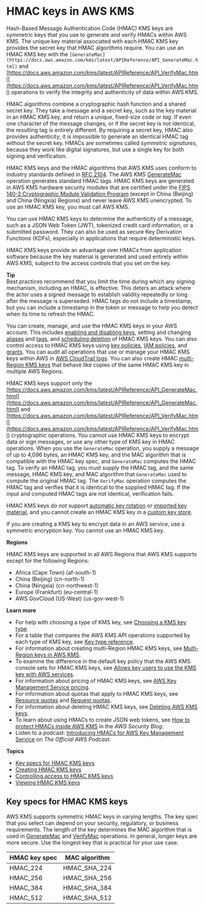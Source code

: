 # HMAC keys in AWS KMS<a name="hmac"></a>

Hash\-Based Message Authentication Code \(HMAC\) KMS keys are symmetric keys that you use to generate and verify HMACs within AWS KMS\. The unique key material associated with each HMAC KMS key provides the secret key that HMAC algorithms require\. You can use an HMAC KMS key with the `[GenerateMac](https://docs.aws.amazon.com/kms/latest/APIReference/API_GenerateMac.html)` and [https://docs.aws.amazon.com/kms/latest/APIReference/API_VerifyMac.html](https://docs.aws.amazon.com/kms/latest/APIReference/API_VerifyMac.html) operations to verify the integrity and authenticity of data within AWS KMS\.

HMAC algorithms combine a cryptographic hash function and a shared secret key\. They take a message and a secret key, such as the key material in an HMAC KMS key, and return a unique, fixed\-size code or *tag*\. If even one character of the message changes, or if the secret key is not identical, the resulting tag is entirely different\. By requiring a secret key, HMAC also provides authenticity; it is impossible to generate an identical HMAC tag without the secret key\. HMACs are sometimes called *symmetric signatures*, because they work like digital signatures, but use a single key for both signing and verification\.

HMAC KMS keys and the HMAC algorithms that AWS KMS uses conform to industry standards defined in [RFC 2104](https://datatracker.ietf.org/doc/html/rfc2104)\. The AWS KMS [GenerateMac](https://docs.aws.amazon.com/kms/latest/APIReference/API_GenerateMac.html) operation generates standard HMAC tags\. HMAC KMS keys are generated in AWS KMS hardware security modules that are certified under the [FIPS 140\-2 Cryptographic Module Validation Program](https://csrc.nist.gov/projects/cryptographic-module-validation-program/certificate/4177) \(except in China \(Beijing\) and China \(Ningxia\) Regions\) and never leave AWS KMS unencrypted\. To use an HMAC KMS key, you must call AWS KMS\.

You can use HMAC KMS keys to determine the authenticity of a message, such as a JSON Web Token \(JWT\), tokenized credit card information, or a submitted password\. They can also be used as secure Key Derivation Functions \(KDFs\), especially in applications that require deterministic keys\.

HMAC KMS keys provide an advantage over HMACs from application software because the key material is generated and used entirely within AWS KMS, subject to the access controls that you set on the key\.

**Tip**  
Best practices recommend that you limit the time during which any signing mechanism, including an HMAC, is effective\. This deters an attack where the actor uses a signed message to establish validity repeatedly or long after the message is superseded\. HMAC tags do not include a timestamp, but you can include a timestamp in the token or message to help you detect when its time to refresh the HMAC\. 

You can create, manage, and use the HMAC KMS keys in your AWS account\. This includes [enabling and disabling keys](enabling-keys.md), setting and changing [aliases](kms-alias.md) and [tags](tagging-keys.md), and [scheduling deletion](deleting-keys.md) of HMAC KMS keys\. You can also control access to HMAC KMS keys using [key policies](hmac-authz.md), [IAM policies](iam-policies.md), and [grants](grants.md)\. You can audit all operations that use or manage your HMAC KMS keys within AWS in [AWS CloudTrail logs](logging-using-cloudtrail.md)\. You can also create HMAC [multi\-Region KMS keys](multi-region-keys-overview.md) that behave like copies of the same HMAC KMS key in multiple AWS Regions\. 

HMAC KMS keys support only the [https://docs.aws.amazon.com/kms/latest/APIReference/API_GenerateMac.html](https://docs.aws.amazon.com/kms/latest/APIReference/API_GenerateMac.html) and [https://docs.aws.amazon.com/kms/latest/APIReference/API_VerifyMac.html](https://docs.aws.amazon.com/kms/latest/APIReference/API_VerifyMac.html) cryptographic operations\. You cannot use HMAC KMS keys to encrypt data or sign messages, or use any other type of KMS key in HMAC operations\. When you use the `GenerateMac` operation, you supply a message of up to 4,096 bytes, an HMAC KMS key, and the MAC algorithm that is compatible with the HMAC key spec, and `GenerateMac` computes the HMAC tag\. To verify an HMAC tag, you must supply the HMAC tag, and the same message, HMAC KMS key, and MAC algorithm that `GenerateMac` used to compute the original HMAC tag\. The `VerifyMac` operation computes the HMAC tag and verifies that it is identical to the supplied HMAC tag\. If the input and computed HMAC tags are not identical, verification fails\. 

HMAC KMS keys *do not* support [automatic key rotation](rotate-keys.md) or [imported key material](importing-keys.md), and you cannot create an HMAC KMS key in a [custom key store](custom-key-store-overview.md)\.

If you are creating a KMS key to encrypt data in an AWS service, use a symmetric encryption key\. You cannot use an HMAC KMS key\. 

**Regions**

HMAC KMS keys are supported in all AWS Regions that AWS KMS supports except for the following Regions:
+ Africa \(Cape Town\) \(af\-south\-1\)
+ China \(Beijing\) \(cn\-north\-1\)
+ China \(Ningxia\) \(cn\-northwest\-1\)
+ Europe \(Frankfurt\) \(eu\-central\-1\)
+ AWS GovCloud \(US\-West\) \(us\-gov\-west\-1\)

**Learn more**
+ For help with choosing a type of KMS key, see [Choosing a KMS key type](key-types.md#symm-asymm-choose)\.
+ For a table that compares the AWS KMS API operations supported by each type of KMS key, see [Key type reference](symm-asymm-compare.md)\.
+ For information about creating multi\-Region HMAC KMS keys, see [Multi\-Region keys in AWS KMS](multi-region-keys-overview.md)\.
+ To examine the difference in the default key policy that the AWS KMS console sets for HMAC KMS keys, see [Allows key users to use the KMS key with AWS services](key-policy-default.md#key-policy-service-integration)\.
+ For information about pricing of HMAC KMS keys, see [AWS Key Management Service pricing](https://aws.amazon.com/kms/pricing/)\.
+ For information about quotas that apply to HMAC KMS keys, see [Resource quotas](resource-limits.md) and [Request quotas](requests-per-second.md)\.
+ For information about deleting HMAC KMS keys, see [Deleting AWS KMS keys](deleting-keys.md)\.
+ To learn about using HMACs to create JSON web tokens, see [How to protect HMACs inside AWS KMS](http://aws.amazon.com/blogs/security/how-to-protect-hmacs-inside-aws-kms/) in the *AWS Security Blog*\.
+ Listen to a podcast: [Introducing HMACs for AWS Key Management Service](https://aws.amazon.com/podcasts/introducing-hmacs-apis-in-aws-key-management-service) on *The Official AWS Podcast*\.

**Topics**
+ [Key specs for HMAC KMS keys](#hmac-key-specs)
+ [Creating HMAC KMS keys](hmac-create-key.md)
+ [Controlling access to HMAC KMS keys](hmac-authz.md)
+ [Viewing HMAC KMS keys](hmac-view.md)

## Key specs for HMAC KMS keys<a name="hmac-key-specs"></a>

AWS KMS supports symmetric HMAC keys in varying lengths\. The key spec that you select can depend on your security, regulatory, or business requirements\. The length of the key determines the MAC algorithm that is used in [GenerateMac](https://docs.aws.amazon.com/kms/latest/APIReference/API_GenerateMac.html) and [VerifyMac](https://docs.aws.amazon.com/kms/latest/APIReference/API_VerifyMac.html) operations\. In general, longer keys are more secure\. Use the longest key that is practical for your use case\.


| HMAC key spec | MAC algorithm | 
| --- | --- | 
| HMAC\_224 | HMAC\_SHA\_224 | 
| HMAC\_256 | HMAC\_SHA\_256 | 
| HMAC\_384 | HMAC\_SHA\_384 | 
| HMAC\_512 | HMAC\_SHA\_512 | 